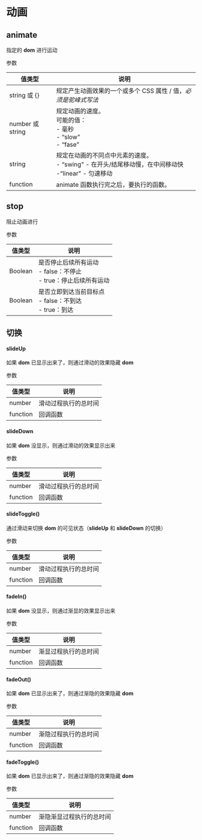 ﻿# 动画

## animate

指定的 **dom** 进行运动

参数

| 值类型           | 说明                                                         |
| ---------------- | ------------------------------------------------------------ |
| string 或 {}     | 规定产生动画效果的一个或多个 CSS 属性 / 值，*必须是驼峰式写法* |
| number 或 string | 规定动画的速度。<br />可能的值：<br />-   毫秒<br />- “slow”<br />- “fase” |
| string           | 规定在动画的不同点中元素的速度。<br />- “swing" - 在开头/结尾移动慢，在中间移动快<br />-“linear" - 匀速移动 |
| function         | animate 函数执行完之后，要执行的函数。                       |

## stop

阻止动画进行

参数

| 值类型  | 说明                                                         |
| ------- | ------------------------------------------------------------ |
| Boolean | 是否停止后续所有运动<br />- false：不停止<br />- true：停止后续所有运动 |
| Boolean | 是否立即到达当前目标点<br />- false：不到达<br />- true：到达 |

## 切换

#### slideUp

如果 **dom** 已显示出来了，则通过滑动的效果隐藏 **dom**

参数

| 值类型   | 说明                 |
| -------- | -------------------- |
| number   | 滑动过程执行的总时间 |
| function | 回调函数             |



#### slideDown

如果 **dom** 没显示，则通过滑动的效果显示出来

参数

| 值类型   | 说明                 |
| -------- | -------------------- |
| number   | 滑动过程执行的总时间 |
| function | 回调函数             |



#### slideToggle()

通过滑动来切换 **dom** 的可见状态（**slideUp** 和 **slideDown** 的切换）

参数

| 值类型   | 说明                 |
| -------- | -------------------- |
| number   | 滑动过程执行的总时间 |
| function | 回调函数             |



#### fadeIn()

如果 **dom** 没显示，则通过渐显的效果显示出来

参数

| 值类型   | 说明                 |
| -------- | -------------------- |
| number   | 渐显过程执行的总时间 |
| function | 回调函数             |



#### fadeOut()

如果 **dom** 已显示出来了，则通过渐隐的效果隐藏 **dom** 

参数

| 值类型   | 说明                 |
| -------- | -------------------- |
| number   | 渐隐过程执行的总时间 |
| function | 回调函数             |



#### fadeToggle()

如果 **dom** 已显示出来了，则通过渐隐的效果隐藏 **dom**

参数

| 值类型   | 说明                     |
| -------- | ------------------------ |
| number   | 渐隐渐显过程执行的总时间 |
| function | 回调函数                 |

